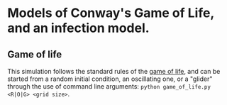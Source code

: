 # Models of Conway's Game of Life, and an infection model.

## Game of life
This simulation follows the standard rules of the [game of life](https://en.wikipedia.org/wiki/Conway%27s_Game_of_Life), and can be started from a random initial condition, an oscillating one, or a "glider" through the use of command line arguments: `python game_of_life.py <R|O|G> <grid size>`.
